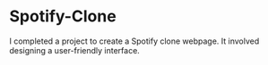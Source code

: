 # Spotify-Clone
I completed a project to create a Spotify clone webpage. It involved designing a user-friendly interface.
